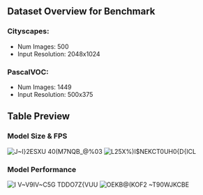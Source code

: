 ## Dataset Overview for Benchmark
### Cityscapes:
- Num Images: 500
- Input Resolution: 2048x1024
### PascalVOC:
- Num Images: 1449
- Input Resolution: 500x375
## Table Preview
### Model Size & FPS
![J~I}2ESXU 40(M7NQB_@%03](https://user-images.githubusercontent.com/91378031/160525269-3a5cebab-a226-440f-bdd6-a9174b6a8191.png)
![L25X%)I$NEKCT0UH0{D{ICL](https://user-images.githubusercontent.com/91378031/160525279-8a18854a-170b-4871-bbbf-88adb16b01a2.png)
### Model Performance
![I V~V9IV~C5G TDDO7Z{VUU](https://user-images.githubusercontent.com/91378031/160525317-18d3e5de-7a6e-41c5-8c15-c89aad97fdff.png)
![OEKB@`(KOF2 ~`T90WJKCBE](https://user-images.githubusercontent.com/91378031/160525322-e3103ef2-1e5f-4682-9c93-b7f8b9acaf44.png)
